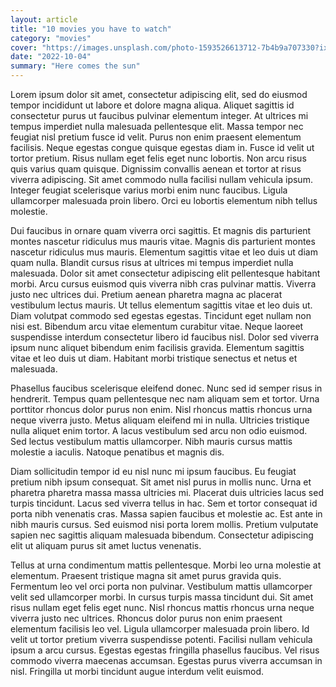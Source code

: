```yaml
---
layout: article
title: "10 movies you have to watch"
category: "movies"
cover: "https://images.unsplash.com/photo-1593526613712-7b4b9a707330?ixlib=rb-1.2.1&ixid=MnwxMjA3fDB8MHxzZWFyY2h8MTZ8fHdvbWVufGVufDB8fDB8fA%3D%3D&auto=format&fit=crop&w=1400&q=60"
date: "2022-10-04"
summary: "Here comes the sun"
---
```


Lorem ipsum dolor sit amet, consectetur adipiscing elit, sed do eiusmod tempor incididunt ut labore et dolore magna aliqua. Aliquet sagittis id consectetur purus ut faucibus pulvinar elementum integer. At ultrices mi tempus imperdiet nulla malesuada pellentesque elit. Massa tempor nec feugiat nisl pretium fusce id velit. Purus non enim praesent elementum facilisis. Neque egestas congue quisque egestas diam in. Fusce id velit ut tortor pretium. Risus nullam eget felis eget nunc lobortis. Non arcu risus quis varius quam quisque. Dignissim convallis aenean et tortor at risus viverra adipiscing. Sit amet commodo nulla facilisi nullam vehicula ipsum. Integer feugiat scelerisque varius morbi enim nunc faucibus. Ligula ullamcorper malesuada proin libero. Orci eu lobortis elementum nibh tellus molestie.

Dui faucibus in ornare quam viverra orci sagittis. Et magnis dis parturient montes nascetur ridiculus mus mauris vitae. Magnis dis parturient montes nascetur ridiculus mus mauris. Elementum sagittis vitae et leo duis ut diam quam nulla. Blandit cursus risus at ultrices mi tempus imperdiet nulla malesuada. Dolor sit amet consectetur adipiscing elit pellentesque habitant morbi. Arcu cursus euismod quis viverra nibh cras pulvinar mattis. Viverra justo nec ultrices dui. Pretium aenean pharetra magna ac placerat vestibulum lectus mauris. Ut tellus elementum sagittis vitae et leo duis ut. Diam volutpat commodo sed egestas egestas. Tincidunt eget nullam non nisi est. Bibendum arcu vitae elementum curabitur vitae. Neque laoreet suspendisse interdum consectetur libero id faucibus nisl. Dolor sed viverra ipsum nunc aliquet bibendum enim facilisis gravida. Elementum sagittis vitae et leo duis ut diam. Habitant morbi tristique senectus et netus et malesuada.

Phasellus faucibus scelerisque eleifend donec. Nunc sed id semper risus in hendrerit. Tempus quam pellentesque nec nam aliquam sem et tortor. Urna porttitor rhoncus dolor purus non enim. Nisl rhoncus mattis rhoncus urna neque viverra justo. Metus aliquam eleifend mi in nulla. Ultricies tristique nulla aliquet enim tortor. A lacus vestibulum sed arcu non odio euismod. Sed lectus vestibulum mattis ullamcorper. Nibh mauris cursus mattis molestie a iaculis. Natoque penatibus et magnis dis.

Diam sollicitudin tempor id eu nisl nunc mi ipsum faucibus. Eu feugiat pretium nibh ipsum consequat. Sit amet nisl purus in mollis nunc. Urna et pharetra pharetra massa massa ultricies mi. Placerat duis ultricies lacus sed turpis tincidunt. Lacus sed viverra tellus in hac. Sem et tortor consequat id porta nibh venenatis cras. Massa sapien faucibus et molestie ac. Est ante in nibh mauris cursus. Sed euismod nisi porta lorem mollis. Pretium vulputate sapien nec sagittis aliquam malesuada bibendum. Consectetur adipiscing elit ut aliquam purus sit amet luctus venenatis.

Tellus at urna condimentum mattis pellentesque. Morbi leo urna molestie at elementum. Praesent tristique magna sit amet purus gravida quis. Fermentum leo vel orci porta non pulvinar. Vestibulum mattis ullamcorper velit sed ullamcorper morbi. In cursus turpis massa tincidunt dui. Sit amet risus nullam eget felis eget nunc. Nisl rhoncus mattis rhoncus urna neque viverra justo nec ultrices. Rhoncus dolor purus non enim praesent elementum facilisis leo vel. Ligula ullamcorper malesuada proin libero. Id velit ut tortor pretium viverra suspendisse potenti. Facilisi nullam vehicula ipsum a arcu cursus. Egestas egestas fringilla phasellus faucibus. Vel risus commodo viverra maecenas accumsan. Egestas purus viverra accumsan in nisl. Fringilla ut morbi tincidunt augue interdum velit euismod.
